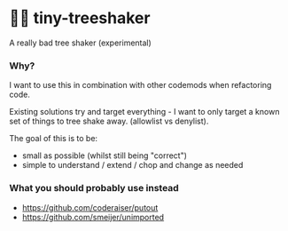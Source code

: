 # 🌳🥤 tiny-treeshaker

A really bad tree shaker (experimental)

### Why?

I want to use this in combination with other codemods when refactoring code.

Existing solutions try and target everything - I want to only target a known set
of things to tree shake away. (allowlist vs denylist).

The goal of this is to be:
- small as possible (whilst still being "correct")
- simple to understand / extend / chop and change as needed

### What you should probably use instead

- https://github.com/coderaiser/putout
- https://github.com/smeijer/unimported
